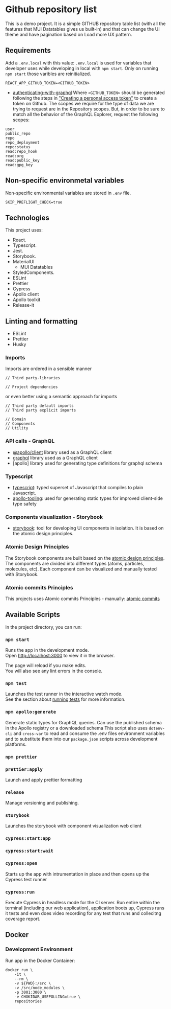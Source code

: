 # Github repository list

This is a demo project. It is a simple GITHUB repository table list (with all the features that MUI Datatables gives us built-in) 
and that can change the UI theme and have pagination based on Load more UX pattern.

## Requirements

Add a `.env.local` with this value:
`.env.local` is used for variables that developer uses while developing in local with `npm start`.
Only on running `npm start` those varibles are reinitialized.

```
REACT_APP_GITHUB_TOKEN=<GITHUB_TOKEN>
```

- [authenticating-with-graphql](https://docs.github.com/en/graphql/guides/forming-calls-with-graphql#authenticating-with-graphql)
Where ```<GITHUB_TOKEN>``` should be generated following the steps in ["Creating a personal access token"](https://docs.github.com/en/github/authenticating-to-github/creating-a-personal-access-token)
to create a token on Github.
The scopes we require for the type of data we are trying to request are in the Repository scopes. 
But, in order to be sure to match all the behavior of the GraphQL Explorer, request the following scopes:

```
user
public_repo
repo
repo_deployment
repo:status
read:repo_hook
read:org
read:public_key
read:gpg_key
```

## Non-specific environmetal variables

Non-specific environmental variables are stored in `.env` file.

```
SKIP_PREFLIGHT_CHECK=true
```

## Technologies

This project uses:

- React.
- Typescript.
- Jest.
- Storybook.
- MaterialUI
    - MUI Datatables
- StyledComponents.
- ESLint
- Prettier
- Cypress
- Apollo client
- Apollo toolkit
- Release-it

## Linting and formatting

- ESLint
- Prettier
- Husky

### Imports

Imports are ordered in a sensible manner

```
// Third party-libraries

// Project dependencies
```

or even better using a semantic approach for imports

```
// Third party default imports
// Third party explicit imports

// Domain
// Components
// Utility
```

### API calls - GraphQL

- [@apollo/client](https://github.com/FormidableLabs/urql) library used as a GraphQL client
- [graphql](https://github.com/FormidableLabs/urql) library used as a GraphQL client
- [apollo] library used for generating type definitions for graphql schema

### Typescript

- [typescript](https://www.typescriptlang.org/): typed superset of Javascript that compiles to plain Javascript.
- [apollo-tooling](https://github.com/apollographql/apollo-tooling): used for generating static types for improved client-side type safety

### Components visualization - Storybook

- [storybook](https://storybook.js.org/): tool for developing UI components in isolation. It is based on the atomic design principles.

### Atomic Design Principles

The Storybook components are built based on the [atomic design principles](https://bradfrost.com/blog/post/atomic-web-design/). The components are divided into different types (atoms, particles, molecules, etc).
Each component can be visualized and manually tested with Storybook.

### Atomic commits Principles

This projects uses Atomic commits Principles - manually: [atomic commits](https://en.wikipedia.org/wiki/Atomic_commit)

## Available Scripts

In the project directory, you can run:

### `npm start`

Runs the app in the development mode.\
Open [http://localhost:3000](http://localhost:3000) to view it in the browser.

The page will reload if you make edits.\
You will also see any lint errors in the console.

### `npm test`

Launches the test runner in the interactive watch mode.\
See the section about [running tests](https://facebook.github.io/create-react-app/docs/running-tests) for more information.

### `npm apollo:generate`

Generate static types for GraphQL queries. Can use the published schema in the Apollo registry or a downloaded schema
This script also uses `dotenv-cli` and `cross-var` to read and consume the .env files environment variables and to 
substitute them into our `package.json` scripts across development platforms.

### `npm prettier`
### `prettier:apply`

Launch and apply prettier formatting

### `release`

Manage versioning and publishing.

### `storybook`

Launches the storybook with component visualization web client

### `cypress:start:app`
### `cypress:start:wait`
### `cypress:open`

Starts up the app with intrumentation in place and then opens up the Cypress test runner

### `cypress:run`

Execute Cypress in headless mode for the CI server. Run entire within the terminal (including our web application), 
application boots up, Cypress runs it tests and even does video recording for any test that runs and collecitng 
coverage report.


## Docker

### Development Environment

Run app in the Docker Container:
```
docker run \
    -it \
    --rm \
    -v ${PWD}:/src \
    -v /src/node_modules \
    -p 3001:3000 \
    -e CHOKIDAR_USEPOLLING=true \
    repositories
```
